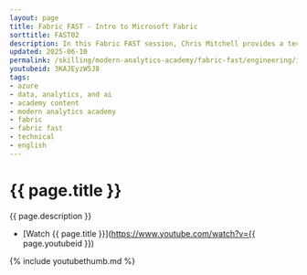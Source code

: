 ```yaml
---
layout: page
title: Fabric FAST - Intro to Microsoft Fabric
sorttitle: FAST02
description: In this Fabric FAST session, Chris Mitchell provides a technical introduction and overview of Fabric, including how to get started, a tour of the main experiences within Fabric, and provides a fun hands-on example of integrating with a local device sensor.
updated: 2025-06-10
permalink: /skilling/modern-analytics-academy/fabric-fast/engineering/intro
youtubeid: 3KAJEyzW5J8
tags: 
- azure
- data, analytics, and ai
- academy content
- modern analytics academy
- fabric
- fabric fast
- technical
- english
---
```


# {{ page.title }}

{{ page.description }}

* [Watch {{ page.title }}](https://www.youtube.com/watch?v={{ page.youtubeid }})

{% include youtubethumb.md %}
